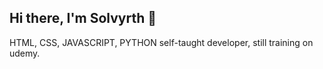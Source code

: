 ## Hi there, I'm Solvyrth 👋

HTML, CSS, JAVASCRIPT, PYTHON self-taught developer, still training on udemy.
